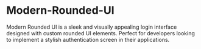 # Modern-Rounded-UI
Modern Rounded UI is a sleek and visually appealing login interface designed with custom rounded UI elements. Perfect for developers looking to implement a stylish authentication screen in their applications.
